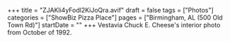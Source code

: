 +++
title = "ZJAKli4yFodl2KiJoQra.avif"
draft = false
tags = ["Photos"]
categories = ["ShowBiz Pizza Place"]
pages = ["Birmingham, AL (500 Old Town Rd)"]
startDate = ""
+++
Vestavia Chuck E. Cheese's interior photo from October of 1992.
